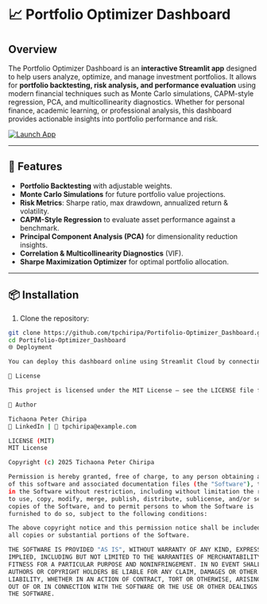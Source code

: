# 📈 Portfolio Optimizer Dashboard

## Overview
The Portfolio Optimizer Dashboard is an **interactive Streamlit app** designed to help users analyze, optimize, and manage investment portfolios. It allows for **portfolio backtesting, risk analysis, and performance evaluation** using modern financial techniques such as Monte Carlo simulations, CAPM-style regression, PCA, and multicollinearity diagnostics. Whether for personal finance, academic learning, or professional analysis, this dashboard provides actionable insights into portfolio performance and risk.

[![Launch App](https://static.streamlit.io/badges/streamlit_badge_black_white.svg)](https://share.streamlit.io/tpchiripa/Portifolio-Optimizer_Dashboard/main/Dashboard_working.py)

---

## 🚀 Features
- **Portfolio Backtesting** with adjustable weights.
- **Monte Carlo Simulations** for future portfolio value projections.
- **Risk Metrics**: Sharpe ratio, max drawdown, annualized return & volatility.
- **CAPM-Style Regression** to evaluate asset performance against a benchmark.
- **Principal Component Analysis (PCA)** for dimensionality reduction insights.
- **Correlation & Multicollinearity Diagnostics** (VIF).
- **Sharpe Maximization Optimizer** for optimal portfolio allocation.

---

## 📦 Installation

1. Clone the repository:
```bash
git clone https://github.com/tpchiripa/Portifolio-Optimizer_Dashboard.git
cd Portifolio-Optimizer_Dashboard
🌐 Deployment

You can deploy this dashboard online using Streamlit Cloud by connecting your GitHub repository. Visitors can run the app instantly via the badge above.

📜 License

This project is licensed under the MIT License — see the LICENSE file for details.

🙌 Author

Tichaona Peter Chiripa
💼 LinkedIn | 📧 tpchiripa@example.com

LICENSE (MIT)
MIT License

Copyright (c) 2025 Tichaona Peter Chiripa

Permission is hereby granted, free of charge, to any person obtaining a copy
of this software and associated documentation files (the "Software"), to deal
in the Software without restriction, including without limitation the rights
to use, copy, modify, merge, publish, distribute, sublicense, and/or sell
copies of the Software, and to permit persons to whom the Software is
furnished to do so, subject to the following conditions:

The above copyright notice and this permission notice shall be included in
all copies or substantial portions of the Software.

THE SOFTWARE IS PROVIDED "AS IS", WITHOUT WARRANTY OF ANY KIND, EXPRESS OR
IMPLIED, INCLUDING BUT NOT LIMITED TO THE WARRANTIES OF MERCHANTABILITY,
FITNESS FOR A PARTICULAR PURPOSE AND NONINFRINGEMENT. IN NO EVENT SHALL THE
AUTHORS OR COPYRIGHT HOLDERS BE LIABLE FOR ANY CLAIM, DAMAGES OR OTHER
LIABILITY, WHETHER IN AN ACTION OF CONTRACT, TORT OR OTHERWISE, ARISING FROM,
OUT OF OR IN CONNECTION WITH THE SOFTWARE OR THE USE OR OTHER DEALINGS IN
THE SOFTWARE.